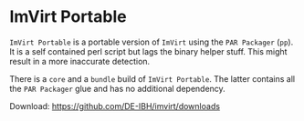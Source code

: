 ImVirt Portable
===============

`ImVirt Portable` is a portable version of `ImVirt`
using the `PAR Packager` (`pp`). It is a self contained perl script but lags
the binary helper stuff. This might result in a more inaccurate detection.

There is a `core` and a `bundle` build of `ImVirt Portable`. The latter
contains all the `PAR Packager` glue and has no additional dependency.

Download: https://github.com/DE-IBH/imvirt/downloads
